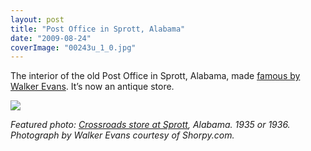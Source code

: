 ```yaml
---
layout: post
title: "Post Office in Sprott, Alabama"
date: "2009-08-24"
coverImage: "00243u_1_0.jpg"
---
```


The interior of the old Post Office in Sprott, Alabama, made [famous by Walker Evans](http://www.shorpy.com/node/135?size=_original#caption). It’s now an antique store.

![](images/sprott.jpg)

_Featured photo: [Crossroads store at Sprott](http://www.shorpy.com/node/135), Alabama. 1935 or 1936. Photograph by Walker Evans courtesy of Shorpy.com._

